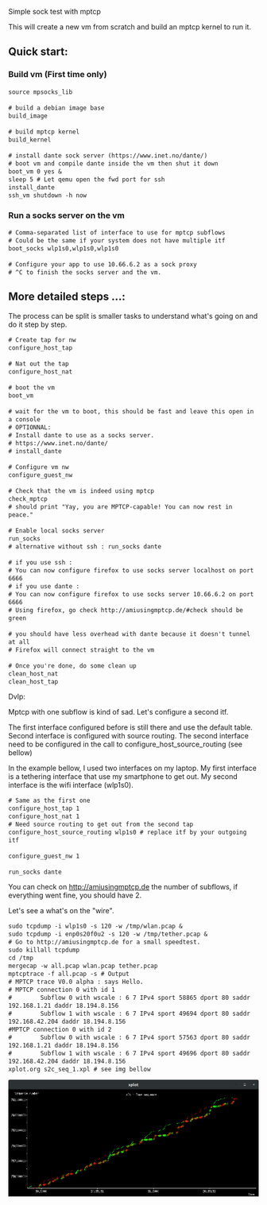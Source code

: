 Simple sock test with mptcp

This will create a new vm from scratch and build an mptcp kernel to run it.

## Quick start:

### Build vm (First time only)

```
source mpsocks_lib

# build a debian image base
build_image

# build mptcp kernel
build_kernel

# install dante sock server (https://www.inet.no/dante/)
# boot vm and compile dante inside the vm then shut it down
boot_vm 0 yes &
sleep 5 # Let qemu open the fwd port for ssh
install_dante
ssh_vm shutdown -h now
```

### Run a socks server on the vm

```
# Comma-separated list of interface to use for mptcp subflows
# Could be the same if your system does not have multiple itf
boot_socks wlp1s0,wlp1s0,wlp1s0

# Configure your app to use 10.66.6.2 as a sock proxy
# ^C to finish the socks server and the vm.
```

## More detailed steps ...:

The process can be split is smaller tasks to understand what's going on and
do it step by step.

```
# Create tap for nw
configure_host_tap

# Nat out the tap
configure_host_nat

# boot the vm
boot_vm

# wait for the vm to boot, this should be fast and leave this open in a console
# OPTIONNAL:
# Install dante to use as a socks server.
# https://www.inet.no/dante/
# install_dante

# Configure vm nw
configure_guest_nw

# Check that the vm is indeed using mptcp
check_mptcp
# should print "Yay, you are MPTCP-capable! You can now rest in peace."

# Enable local socks server
run_socks
# alternative without ssh : run_socks dante

# if you use ssh :
# You can now configure firefox to use socks server localhost on port 6666
# if you use dante :
# You can now configure firefox to use socks server 10.66.6.2 on port 6666
# Using firefox, go check http://amiusingmptcp.de/#check should be green

# you should have less overhead with dante because it doesn't tunnel at all
# Firefox will connect straight to the vm

# Once you're done, do some clean up
clean_host_nat
clean_host_tap
```

Dvlp:

Mptcp with one subflow is kind of sad. Let's configure a second itf.

The first interface configured before is still there and use the default table.
Second interface is configured with source routing. The second interface need
to be configured in the call to configure\_host\_source\_routing (see bellow)

In the example bellow, I used two interfaces on my laptop. My first interface
is a tethering interface that use my smartphone to get out. My second interface
is the wifi interface (wlp1s0).

```
# Same as the first one
configure_host_tap 1
configure_host_nat 1
# Need source routing to get out from the second tap
configure_host_source_routing wlp1s0 # replace itf by your outgoing itf

configure_guest_nw 1

run_socks dante
```

You can check on http://amiusingmptcp.de the number of subflows, if everything
went fine, you should have 2.

Let's see a what's on the "wire".

```
sudo tcpdump -i wlp1s0 -s 120 -w /tmp/wlan.pcap &
sudo tcpdump -i enp0s20f0u2 -s 120 -w /tmp/tether.pcap &
# Go to http://amiusingmptcp.de for a small speedtest.
sudo killall tcpdump
cd /tmp
mergecap -w all.pcap wlan.pcap tether.pcap
mptcptrace -f all.pcap -s # Output
# MPTCP trace V0.0 alpha : says Hello.
# MPTCP connection 0 with id 1
#        Subflow 0 with wscale : 6 7 IPv4 sport 58865 dport 80 saddr 192.168.1.21 daddr 18.194.8.156
#        Subflow 1 with wscale : 6 7 IPv4 sport 49694 dport 80 saddr 192.168.42.204 daddr 18.194.8.156
#MPTCP connection 0 with id 2
#        Subflow 0 with wscale : 6 7 IPv4 sport 57563 dport 80 saddr 192.168.1.21 daddr 18.194.8.156
#        Subflow 1 with wscale : 6 7 IPv4 sport 49696 dport 80 saddr 192.168.42.204 daddr 18.194.8.156
xplot.org s2c_seq_1.xpl # see img bellow
```

![MPTCP DSS](/img/test1.png?raw=true "MPTCP DSS")
